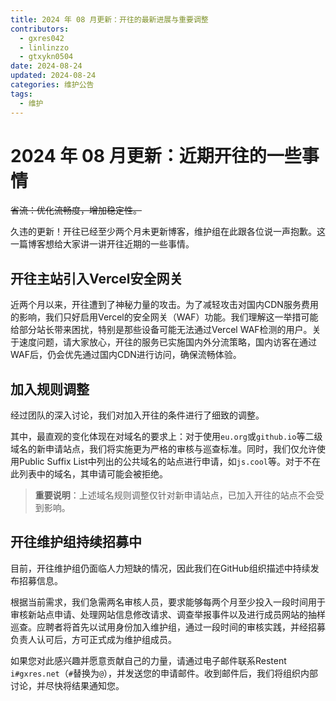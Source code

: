```yaml
---
title: 2024 年 08 月更新：开往的最新进展与重要调整
contributors:
  - gxres042
  - linlinzzo
  - gtxykn0504
date: 2024-08-24
updated: 2024-08-24
categories: 维护公告
tags:
  - 维护
---
```


# 2024 年 08 月更新：近期开往的一些事情

~~省流：优化流畅度，增加稳定性。~~

久违的更新！开往已经至少两个月未更新博客，维护组在此跟各位说一声抱歉。这一篇博客想给大家讲一讲开往近期的一些事情。

## 开往主站引入Vercel安全网关

近两个月以来，开往遭到了神秘力量的攻击。为了减轻攻击对国内CDN服务费用的影响，我们只好启用Vercel的安全网关（WAF）功能。我们理解这一举措可能给部分站长带来困扰，特别是那些设备可能无法通过Vercel WAF检测的用户。关于速度问题，请大家放心，开往的服务已实施国内外分流策略，国内访客在通过WAF后，仍会优先通过国内CDN进行访问，确保流畅体验。

## 加入规则调整

经过团队的深入讨论，我们对加入开往的条件进行了细致的调整。

其中，最直观的变化体现在对域名的要求上：对于使用`eu.org`或`github.io`等二级域名的新申请站点，我们将实施更为严格的审核与巡查标准。同时，我们仅允许使用Public Suffix List中列出的公共域名的站点进行申请，如`js.cool`等。对于不在此列表中的域名，其申请可能会被拒绝。

>**重要说明**：上述域名规则调整仅针对新申请站点，已加入开往的站点不会受到影响。

## 开往维护组持续招募中

目前，开往维护组仍面临人力短缺的情况，因此我们在GitHub组织描述中持续发布招募信息。

根据当前需求，我们急需两名审核人员，要求能够每两个月至少投入一段时间用于审核新站点申请、处理网站信息修改请求、调查举报事件以及进行成员网站的抽样巡查。应聘者将首先以试用身份加入维护组，通过一段时间的审核实践，并经招募负责人认可后，方可正式成为维护组成员。

如果您对此感兴趣并愿意贡献自己的力量，请通过电子邮件联系Restent `i#gxres.net`（`#`替换为`@`），并发送您的申请邮件。收到邮件后，我们将组织内部讨论，并尽快将结果通知您。
